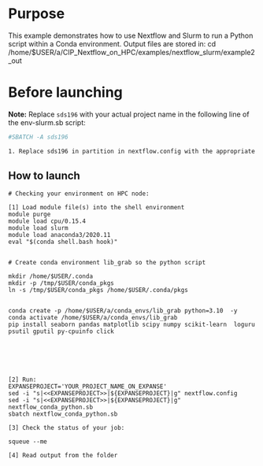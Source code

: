 # Purpose

This example demonstrates how to use Nextflow and Slurm to run a Python script within a Conda environment.
Output files are stored in:  cd /home/$USER/a/CIP_Nextflow_on_HPC/examples/nextflow_slurm/example2_out

# Before launching


**Note:** Replace `sds196` with your actual project name in the following line of the env-slurm.sb script:
```bash
#SBATCH -A sds196

1. Replace sds196 in partition in nextflow.config with the appropriate value for your  access configuration.

```

## How to launch 

```
# Checking your environment on HPC node:

[1] Load module file(s) into the shell environment
module purge
module load cpu/0.15.4
module load slurm
module load anaconda3/2020.11
eval "$(conda shell.bash hook)"


# Create conda environment lib_grab so the python script

mkdir /home/$USER/.conda
mkdir -p /tmp/$USER/conda_pkgs
ln -s /tmp/$USER/conda_pkgs /home/$USER/.conda/pkgs


conda create -p /home/$USER/a/conda_envs/lib_grab python=3.10  -y 
conda activate /home/$USER/a/conda_envs/lib_grab
pip install seaborn pandas matplotlib scipy numpy scikit-learn  loguru psutil gputil py-cpuinfo click






[2] Run:
EXPANSEPROJECT='YOUR_PROJECT_NAME_ON_EXPANSE'
sed -i "s|<<EXPANSEPROJECT>>|${EXPANSEPROJECT}|g" nextflow.config 
sed -i "s|<<EXPANSEPROJECT>>|${EXPANSEPROJECT}|g" nextflow_conda_python.sb
sbatch nextflow_conda_python.sb

[3] Check the status of your job:

squeue --me

[4] Read output from the folder


```
